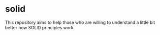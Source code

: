# solid
This repository aims to help those who are willing to understand a little bit better how SOLID principles work.
